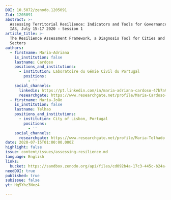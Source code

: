 ```yaml
---
DOI: 10.5072/zenodo.1205091
Zid: 1205091
abstract: >-
  Assessing Territorial Resilience: Indicators and Tools for Governance, Paris
  IAS, July 15-17 2020 - Session 1
article_title: >-
  The Resilience Assessment Framework, a Diagnosis Tool for Cities and Strategic
  Sectors
authors:
  - firstname: Maria-Adriana
    is_institution: false
    lastname: Cardoso
    positions_and_institutions:
      - institution: Laboratoire du Génie Civil du Portugal
        positions:
          - ''
    social_channels:
      linkedin: https://pt.linkedin.com/in/maria-adriana-cardoso-47b7a911
      researchgate: https://www.researchgate.net/profile/Maria-Cardoso-21
  - firstname: Maria-João
    is_institution: false
    lastname: Telhao
    positions_and_institutions:
      - institution: City of Lisbon, Portugal
        positions:
          - ''
    social_channels:
      researchgate: https://www.researchgate.net/profile/Maria-Telhado
date: 2020-07-15T01:00:00.000Z
highlight: false
issue: content/issues/assessing-resilience.md
language: English
links:
  bucket: https://sandbox.zenodo.org/api/files/cd092b4a-17c3-445c-b24a-9f96738a50d0
needDOI: true
published: true
subissue: false
yt: Hq5Yhz3Nxz4

---
```









<Youtube yt="Hq5Yhz3Nxz4" caption="Le Resilience Assessment Framework, un outil de diagnostic"></Youtube>